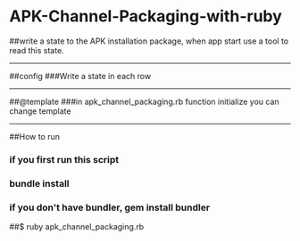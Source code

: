 # APK-Channel-Packaging-with-ruby


##write a state to the APK installation package, when app start use a tool to read this state.

---
##config
###Write a state in each row

---
##@template
###in apk_channel_packaging.rb function initialize you can change template 

---
##How to run
### if you first run this script
### bundle install
### if you don't have bundler, gem install bundler

##$ ruby apk_channel_packaging.rb
